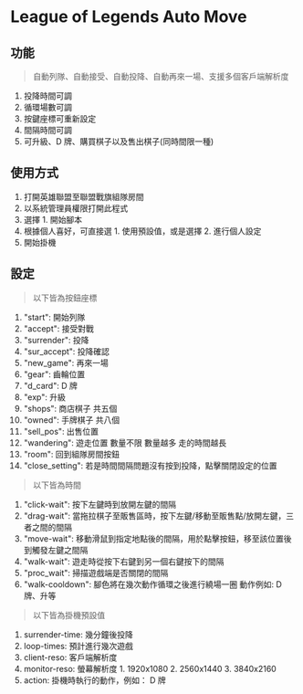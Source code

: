 # League of Legends Auto Move

## 功能

> 自動列隊、自動接受、自動投降、自動再來一場、支援多個客戶端解析度

1. 投降時間可調
2. 循環場數可調
3. 按鍵座標可重新設定
4. 間隔時間可調
5. 可升級、D 牌、購買棋子以及售出棋子(同時間限一種)

## 使用方式

1. 打開英雄聯盟至聯盟戰旗組隊房間
2. 以系統管理員權限打開此程式
3. 選擇 1. 開始腳本
4. 根據個人喜好，可直接選 1. 使用預設值，或是選擇 2. 進行個人設定
5. 開始掛機

## 設定

> 以下皆為按鈕座標

1. "start": 開始列隊
2. "accept": 接受對戰
3. "surrender": 投降
4. "sur_accept": 投降確認
5. "new_game": 再來一場
6. "gear": 齒輪位置
7. "d_card": D 牌
8. "exp": 升級
9. "shops": 商店棋子 共五個
10. "owned": 手牌棋子 共八個
11. "sell_pos": 出售位置
12. "wandering": 遊走位置 數量不限 數量越多 走的時間越長
13. "room": 回到組隊房間按鈕
14. "close_setting": 若是時間間隔問題沒有按到投降，點擊關閉設定的位置

> 以下皆為時間

1. "click-wait": 按下左鍵時到放開左鍵的間隔
2. "drag-wait": 當拖拉棋子至販售區時，按下左鍵/移動至販售點/放開左鍵，三者之間的間隔
3. "move-wait": 移動滑鼠到指定地點後的間隔，用於點擊按鈕，移至該位置後到觸發左鍵之間隔
4. "walk-wait": 遊走時從按下右鍵到另一個右鍵按下的間隔
5. "proc_wait": 掃描遊戲端是否關閉的間隔
6. "walk-cooldown": 腳色將在幾次動作循環之後進行繞場一圈 動作例如: D 牌、升等

> 以下皆為掛機預設值

1. surrender-time: 幾分鐘後投降
2. loop-times: 預計進行幾次遊戲
3. client-reso: 客戶端解析度
4. monitor-reso: 螢幕解析度 1. 1920x1080 2. 2560x1440 3. 3840x2160
5. action: 掛機時執行的動作，例如： D 牌
